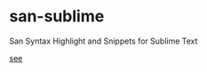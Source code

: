 # san-sublime


San Syntax Highlight and Snippets for Sublime Text

[see](https://github.com/ecomfe/san)
